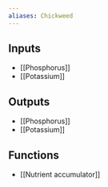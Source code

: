 ```yaml
---
aliases: Chickweed
---
```


## Inputs
- [[Phosphorus]] 
- [[Potassium]]

## Outputs
- [[Phosphorus]] 
- [[Potassium]]

## Functions
- [[Nutrient accumulator]]